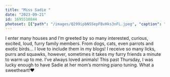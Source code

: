 ```yaml
---
title: "Miss Sadie "
date: "2023-09-21"
id: 1695510844
photoset: [{"path": "/images/Q299ipbNSSepFBvHks3nFL.jpeg", "caption": "Sadie from Farmington, UT", "thumbnail": "True"}]
---
```

I enter many houses and I’m greeted by so many interested, curious, excited, loud, furry family members. From dogs, cats, even parrots and exotic birds… I love to include them in my blogs! I receive so many licks, purrs and squawks, however, sometimes it takes my furry friends a minute to warm up to me. I’ve always loved animals! This past Thursday, I was lucky enough to have Sadie at her mom’s morning piano tuning. What a sweetheart!❤️